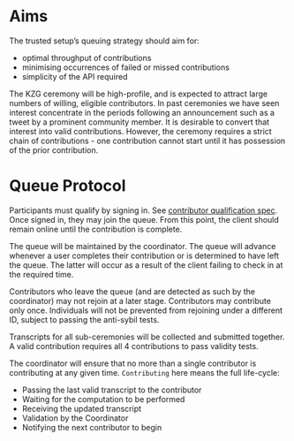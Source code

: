 # Aims

The trusted setup’s queuing strategy should aim for:
- optimal throughput of contributions 
- minimising occurrences of failed or missed contributions
- simplicity of the API required 


The KZG ceremony will be high-profile, and is expected to attract large numbers of willing, eligible contributors. In past ceremonies we have seen interest 
concentrate in the periods following an announcement such as a tweet by a prominent community member. It is desirable to convert that interest into
valid contributions. However, the ceremony requires a strict chain of contributions - one contribution cannot start until it has possession of the prior contribution. 


# Queue Protocol

Participants must qualify by signing in. See [contributor qualification spec](./contributor-identification.md). Once signed in, they may join the queue. From this point,
the client should remain online until the contribution is complete. 

The queue will be maintained by the coordinator. The queue will advance whenever a user completes their contribution or is determined to have left the queue.
The latter will occur as a result of the client failing to check in at the required time. 

Contributors who leave the queue (and are detected as such by the coordinator) may not rejoin at a later stage. Contributors may contribute only once. 
Individuals will not be prevented from rejoining under a different ID, subject to passing the anti-sybil tests.

Transcripts for all sub-ceremonies will be collected and submitted together. A valid contribution requires all 4 contributions to pass validity tests.

The coordinator will ensure that no more than a single contributor is contributing at any given time. `Contributing` here means the full life-cycle:
- Passing the last valid transcript to the contributor
- Waiting for the computation to be performed
- Receiving the updated transcript
- Validation by the Coordinator
- Notifying the next contributor to begin

